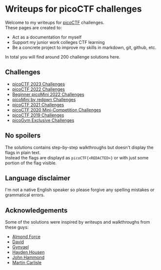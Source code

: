 # Writeups for picoCTF challenges

Welcome to my writeups for [picoCTF](https://play.picoctf.org/login) challenges.  
These pages are created to:
* Act as a documentation for myself
* Support my junior work colleges CTF learning
* Be a concrete project to improve my skills in markdown, git, github, etc.

In total you will find around 200 challenge solutions here.

## Challenges

- [picoCTF 2023 Challenges](picoCTF_2023/README.md)
- [picoCTF 2022 Challenges](picoCTF_2022/README.md)
- [Beginner picoMini 2022 Challenges](Beginner_picoMini_2022/README.md)
- [picoMini by redpwn Challenges](picoMini_by_redpwn/README.md)
- [picoCTF 2021 Challenges](picoCTF_2021/README.md)
- [picoCTF 2020 Mini-Competition Challenges](picoCTF_2020/README.md)
- [picoCTF 2019 Challenges](picoCTF_2019/README.md)
- [picoGym Exclusive Challenges](picoGym_Exclusive/README.md)

## No spoilers

The solutions contains step-by-step walkthroughs but doesn't display the flags in plain text.  
Instead the flags are displayd as `picoCTF{<REDACTED>}` or with just some portion of the flag visible.

## Language disclaimer

I'm not a native English speaker so please forgive any spelling mistakes or grammatical errors.
 
 ## Acknowledgements

 Some of the solutions were inspired by writeups and walkthroughs from these guys:
 - [Almond Force](https://www.youtube.com/@AlmondForce)
 - [David](https://github.com/Dvd848/CTFs)
 - [Gynvael](https://www.youtube.com/@GynvaelEN)
 - [Hayden Housen](https://github.com/HHousen)
 - [John Hammond](https://www.youtube.com/@_JohnHammond)
 - [Martin Carlisle](https://www.youtube.com/@carlislemc)
